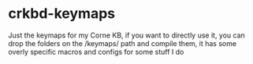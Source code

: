 # crkbd-keymaps
Just the keymaps for my Corne KB, if you want to directly use it, you can drop the folders on the /keymaps/ path and compile them, it has some overly specific macros and configs for some stuff I do
